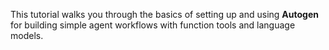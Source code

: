 This tutorial walks you through the basics of setting up and using **Autogen** for building simple agent workflows with function tools and language models.
